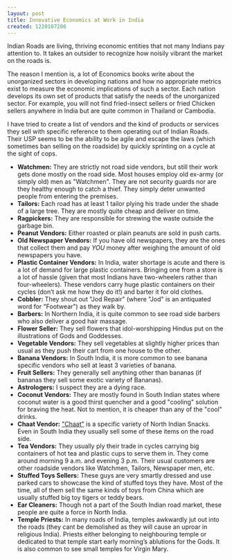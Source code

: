 ```yaml
--- 
layout: post
title: Innovative Economics at Work in India
created: 1220107206
---
```

<p>Indian Roads are living, thriving economic entities that not many Indians pay attention to. It takes an outsider to recognize how noisily vibrant the market on the roads is.</p> 

<p>The reason I mention is, a lot of Economics books write about the unorganized sectors in developing nations and how no appropriate metrics exist to measure the economic implications of such a sector. Each nation develops its own set of products that satisfy the needs of the unorganized sector. For example, you will not find fried-insect sellers or fried Chicken sellers anywhere in India but are quite common in Thailand or Cambodia.</p>
<p>I have tried to create a list of vendors and the kind of products or services they sell with specific reference to them operating out of Indian Roads. Their USP seems to be the ability to be agile and escape the laws (which sometimes ban selling on the roadside) by quickly sprinting on a cycle at the sight of cops.</p>
<ul>
	<li><strong>Watchmen:</strong> They are strictly not road side vendors, but still their work gets done mostly on the road side. Most houses employ old ex-army (or simply old) men as "Watchmen". They are not security guards nor are they healthy enough to catch a thief. They simply deter unwanted people from entering the premises. </li>
	<li><strong>Tailors:</strong> Each road has at least 1 tailor plying his trade under the shade of a large tree. They are mostly quite cheap and deliver on time. </li>
	<li><strong>Ragpickers:</strong> They are responsible for strewing the waste outside the garbage bin.</li>
	<li><strong>Peanut Vendors:</strong> Either roasted or plain peanuts are sold in push carts. </li>
	<li><strong>Old Newspaper Vendors:</strong> If you have old newspapers, they are the ones that collect them and pay <em>YOU</em> money after weighing the amount of old newspapers you have. </li>
	<li><strong>Plastic Container Vendors:</strong> In India, water shortage is acute and there is a lot of demand for large plastic containers. Bringing one from a store is a lot of hassle (given that most Indians have two-wheelers rather than four-wheelers). These vendors carry huge plastic containers on their cycles (don&rsquo;t ask me how they do it!) and barter it for old clothes. </li>
	<li><strong>Cobbler:</strong> They shout out "Jod Repair" (where "Jod" is an antiquated word for "Footwear") as they walk by.</li> 
	<li><strong>Barbers:</strong> In Northern India, it is quite common to see road side barbers who also deliver a good hair massage.</li>
	<li><strong>Flower Seller:</strong> They sell flowers that idol-worshipping Hindus put on the illustrations of Gods and Goddesses.</li>
	<li><strong>Vegetable Vendors:</strong> They sell vegetables at slightly higher prices than usual as they push their cart from one house to the other. </li>
	<li><strong>Banana Vendors:</strong> In South India, it is more common to see banana specific vendors who sell at least 3 varieties of banana. </li>
	<li><strong>Fruit Sellers:</strong> They generally sell anything other than bananas (if bananas they sell some exotic variety of Bananas). </li>
	<li><strong>Astrologers:</strong> I suspect they are a dying race. </li>
	<li><strong>Coconut Vendors:</strong> They are mostly found in South Indian states where coconut water is a good thirst quencher and a good "cooling" solution for braving the heat. Not to mention, it is cheaper than any of the "cool" drinks.</li>
	<li><strong>Chaat Vendor:</strong> <a href="http://en.wikipedia.org/wiki/Chaat">"Chaat"</a> is a specific variety of North Indian Snacks. Even in South India they usually sell some of these items on the road side. </li>
	<li><strong>Tea Vendors:</strong> They usually ply their trade in cycles carrying big containers of hot tea and plastic cups to serve them in. They come around morning 9 a.m. and evening 3 p.m. Their usual customers are other roadside vendors like Watchmen, Tailors, Newspaper men, etc.</li> 
	<li>
		<strong>Stuffed Toys Sellers:</strong> These guys are very smartly dressed and use parked cars to showcase the kind of stuffed toys they have. Most of the time, all of them sell the same kinds of toys from China which are usually stuffed big toy tigers or teddy bears.
	</li>
	<li>
		<strong>Ear Cleaners:</strong> Though not a part of the South Indian road market, these people are quite a force in North India. 
	</li>
	<li><strong>Temple Priests:</strong> In many roads of India, temples awkwardly jut out into the roads (they cant be demolished as they will cause an uproar in religious India). Priests either belonging to neighbouring temple or dedicated to that temple start early morning&rsquo;s ablutions for the Gods. It is also common to see small temples for Virgin Mary.</li>
</ul>
